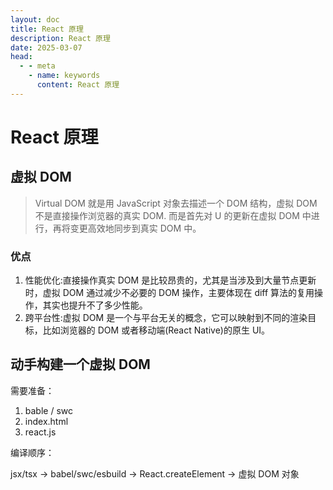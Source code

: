 ```yaml
---
layout: doc
title: React 原理
description: React 原理
date: 2025-03-07
head:
  - - meta
    - name: keywords
      content: React 原理
---
```


# React 原理

## 虚拟 DOM

> Virtual DOM 就是用 JavaScript 对象去描述一个 DOM 结构，虚拟 DOM 不是直接操作浏览器的真实 DOM.
> 而是首先对 U 的更新在虚拟 DOM 中进行，再将变更高效地同步到真实 DOM 中。

### 优点

1. 性能优化:直接操作真实 DOM 是比较昂贵的，尤其是当涉及到大量节点更新时，虚拟 DOM 通过减少不必要的 DOM 操作，主要体现在 diff 算法的复用操作，其实也提升不了多少性能。
2. 跨平台性:虚拟 DOM 是一个与平台无关的概念，它可以映射到不同的渲染目标，比如浏览器的 DOM 或者移动端(React Native)的原生 UI。

## 动手构建一个虚拟 DOM

需要准备：

1. bable / swc
2. index.html
3. react.js

编译顺序：

jsx/tsx -> babel/swc/esbuild -> React.createElement -> 虚拟 DOM 对象
